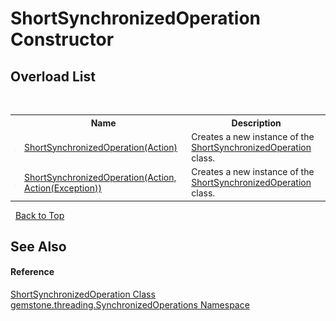 # ShortSynchronizedOperation Constructor 
 


## Overload List
&nbsp;<table><tr><th></th><th>Name</th><th>Description</th></tr><tr><td>![Public method](media/pubmethod.gif "Public method")</td><td><a href="1529b47b-6386-f1ad-abef-9052793c5a97">ShortSynchronizedOperation(Action)</a></td><td>
Creates a new instance of the <a href="ea118db1-3ade-9151-b6a8-3a072dff6501">ShortSynchronizedOperation</a> class.</td></tr><tr><td>![Public method](media/pubmethod.gif "Public method")</td><td><a href="985a1f51-a423-1fea-2565-89ef1485f7fd">ShortSynchronizedOperation(Action, Action(Exception))</a></td><td>
Creates a new instance of the <a href="ea118db1-3ade-9151-b6a8-3a072dff6501">ShortSynchronizedOperation</a> class.</td></tr></table>&nbsp;
<a href="#shortsynchronizedoperation-constructor">Back to Top</a>

## See Also


#### Reference
<a href="ea118db1-3ade-9151-b6a8-3a072dff6501">ShortSynchronizedOperation Class</a><br /><a href="1f40f322-ebc7-b97d-11c0-ccf540bd3b46">gemstone.threading.SynchronizedOperations Namespace</a><br />